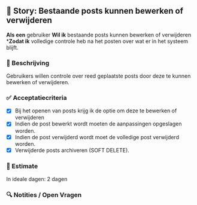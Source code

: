 ## 🧩 Story: Bestaande posts kunnen bewerken of verwijderen

**Als een** gebruiker
**Wil ik** bestaande posts kunnen bewerken of verwijderen
***Zodat ik** volledige controle heb na het posten over wat er in het systeem blijft.

### 📝 Beschrijving

Gebruikers willen controle over reed geplaatste posts door deze te kunnen bewerken of verwijderen.

### ✅ Acceptatiecriteria

* [X] Bij het openen van posts krijg ik de optie om deze te bewerken of verwijderen
* [X] Indien de post bewerkt wordt moeten de aanpassingen opgeslagen worden.
* [X] Indien de post verwijderd wordt moet de volledige post verwijderd worden.
* [X] Verwijderde posts archiveren (SOFT DELETE).

### 🧮 Estimate

In ideale dagen: 2 dagen

### 🔍 Notities / Open Vragen



